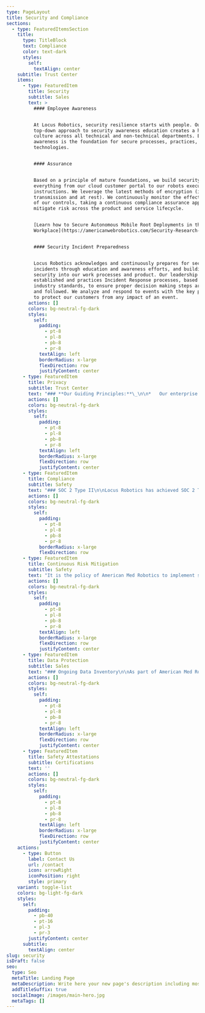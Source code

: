 ```yaml
---
type: PageLayout
title: Security and Compliance
sections:
  - type: FeaturedItemsSection
    title:
      type: TitleBlock
      text: Compliance
      color: text-dark
      styles:
        self:
          textAlign: center
    subtitle: Trust Center
    items:
      - type: FeaturedItem
        title: Security
        subtitle: Sales
        text: >
          #### Employee Awareness


          At Locus Robotics, security resilience starts with people. Our
          top-down approach to security awareness education creates a holistic
          culture across all technical and non-technical departments. Employee
          awareness is the foundation for secure processes, practices, and
          technologies.


          #### Assurance


          Based on a principle of mature foundations, we build security into
          everything from our cloud customer portal to our robots executing
          instructions. We leverage the latest methods of encryption (in
          transmission and at rest). We continuously monitor the effectiveness
          of our controls, taking a continuous compliance assurance approach to
          mitigate risk across the product and service lifecycle.


          [Learn how to Secure Autonomous Mobile Root Deployments in the
          Workplace](https://americanwebrobotics.com/Security-Research-Paper-Final.pdf)


          #### Security Incident Preparedness


          Locus Robotics acknowledges and continuously prepares for security
          incidents through education and awareness efforts, and building
          security into our work processes and product. Our leadership
          established and practices Incident Response processes, based on
          industry standards, to ensure proper decision making steps are known
          and followed. We analyze and respond to events with the key priority
          to protect our customers from any impact of an event.
        actions: []
        colors: bg-neutral-fg-dark
        styles:
          self:
            padding:
              - pt-8
              - pl-8
              - pb-8
              - pr-8
            textAlign: left
            borderRadius: x-large
            flexDirection: row
            justifyContent: center
      - type: FeaturedItem
        title: Privacy
        subtitle: Trust Center
        text: "### **Our Guiding Principles:**\_\n\n*   Our enterprise privacy and data protection framework is guided by global privacy regulations, including the General Data Protection Regulation (GDPR) and we comply with all applicable data privacy laws in the US and countries in which we operate.\_\n\n<!---->\n\n*   We aim to be transparent with you about our policies and practices when it comes to the way we collect, process, and secure your data in our day-to-day operations.\_\n\n<!---->\n\n*   We invest continuously in our infrastructure and processes to provide our customers with robust and secure systems.\_\n\n<!---->\n\n*   We monitor the global regulatory landscape and adjust our program to meet new requirements as needed.\_\_\n\n<!---->\n\n*   We promote a culture of respect for, and thoughtful consideration of, privacy and personal data protection throughout Locus Robotics.\_\n\nShould you have questions about our privacy programs, please feel free to contact us at\_<info@americanmedrobotics.com>.\_\n\nTo exercise your privacy rights, you may submit a request at\_<https://americanmedrobotics.com/dsar>\_\_\n"
        actions: []
        colors: bg-neutral-fg-dark
        styles:
          self:
            padding:
              - pt-8
              - pl-8
              - pb-8
              - pr-8
            textAlign: left
            borderRadius: x-large
            flexDirection: row
            justifyContent: center
      - type: FeaturedItem
        title: Compliance
        subtitle: Safety
        text: "### SOC 2 Type II\n\nLocus Robotics has achieved SOC 2 Type II compliance certification. Our\_public-facing [SOC](https://americanmedrobotics.com/Robotics-SOC3-Report.pdf) 3 report can be viewed here. The attestation is a confirmation of the suitability of the design and operating effectiveness of our internal controls stated for the scope of the report. Locus Robotics provides reasonable assurances that our service commitments and system requirements are achieved based on the trust services criteria relevant to security, availability, confidentiality and processing integrity set forth in the TSP 100, 2017 Trust Services Criteria for Security, Availability, Processing Integrity, Confidentiality, and Privacy (AICPA, Trust Services Criteria).\n\n### Vendor Risk Management\n\nTo ensure a high level of customer service, a strong security foundation, and reliable business continuity, Locus Robotics has implemented a Vendor Risk Management process to evaluate third-party service providers that we partner with.\_ The evaluation process considers: Cloud Architecture, Authentication, Application Security, Data Security, Privacy, Internal Controls, Certifications, and other security practices that add to a strong security program and dependable customer service.\_\n"
        actions: []
        colors: bg-neutral-fg-dark
        styles:
          self:
            padding:
              - pt-8
              - pl-8
              - pb-8
              - pr-8
            borderRadius: x-large
            flexDirection: row
      - type: FeaturedItem
        title: Continuous Risk Mitigation
        subtitle: Safety
        text: "It is the policy of American Med Robotics to implement security measures and controls to protect the information systems environment and the privacy and confidentiality of protected information, to include financial, business, or other sensitive information for the Organization.\_\n\nBy adopting continuous security best practices, American Med Robotics ensures that risks are continuously addressed, evaluated, and mitigated. Our continuous risk assessment process covers the entire lifecycle of the business and operational processes. We consider risks to data, people, processes and technologies.\n"
        actions: []
        colors: bg-neutral-fg-dark
        styles:
          self:
            padding:
              - pt-8
              - pl-8
              - pb-8
              - pr-8
            textAlign: left
            borderRadius: x-large
            flexDirection: row
            justifyContent: center
      - type: FeaturedItem
        title: Data Protection
        subtitle: Sales
        text: "### Ongoing Data Inventory\n\nAs part of American Med Robotics compliance and privacy programs, on an annual basis, American Med Robotics reviews all the data that is captured, utilized, and stored.\_ Our ongoing data inventory process includes the following actions:\n\n*   Mapping data processed – illustrating the data actions and associated data elements for systems and services.\n\n*   Documenting the categories of individuals (e.g., customers, employees or prospective employees, consumers) whose data are being processed are inventoried.\_\_\n\n*   Mapping the data actions of the systems/products/services are inventoried.\n\n*   Confirming the data processing environment is identified (e.g., geographic location, internal, cloud, third parties).\n\n### Data Governance\n\nData governance is where data security and privacy converge for a holistic approach to mitigate risk. We enforce the principle of least privilege, giving the least amount of data access to users that they need to complete their job functions. We rigorously monitor user access with regular reviews to ensure comprehensive protection across the entire user identity lifecycle. Our data governance processes and practices cover the entire data lifecycle from creation to destruction.\n\n### Data Risk\_Assessment\n\nA Data Protection Risk Assessment process that determines the threats to your regulatory protected and sensitive data. We identify and categorize your data according to the severity of the risk involved and take the steps required to mitigate the risks and ensure continuous protection and compliance.\n"
        actions: []
        colors: bg-neutral-fg-dark
        styles:
          self:
            padding:
              - pt-8
              - pl-8
              - pb-8
              - pr-8
            textAlign: left
            borderRadius: x-large
            flexDirection: row
            justifyContent: center
      - type: FeaturedItem
        title: Safety Attestations
        subtitle: Certifications
        text: ''
        actions: []
        colors: bg-neutral-fg-dark
        styles:
          self:
            padding:
              - pt-8
              - pl-8
              - pb-8
              - pr-8
            textAlign: left
            borderRadius: x-large
            flexDirection: row
            justifyContent: center
    actions:
      - type: Button
        label: Contact Us
        url: /contact
        icon: arrowRight
        iconPosition: right
        style: primary
    variant: toggle-list
    colors: bg-light-fg-dark
    styles:
      self:
        padding:
          - pb-40
          - pt-16
          - pl-3
          - pr-3
        justifyContent: center
      subtitle:
        textAlign: center
slug: security
isDraft: false
seo:
  type: Seo
  metaTitle: Landing Page
  metaDescription: Write here your new page's description including most relevant keywords.
  addTitleSuffix: true
  socialImage: /images/main-hero.jpg
  metaTags: []
---
```

